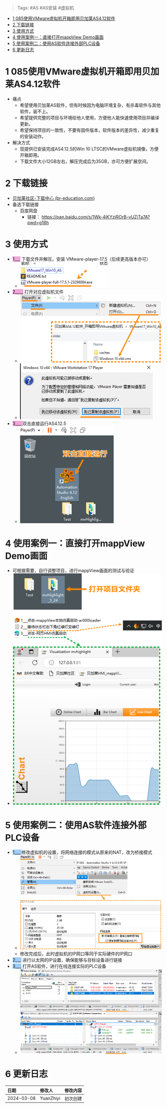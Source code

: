 > Tags: #AS #AS安装 #虚拟机

- [1 085使用VMware虚拟机开箱即用贝加莱AS4.12软件](#1%20085%E4%BD%BF%E7%94%A8VMware%E8%99%9A%E6%8B%9F%E6%9C%BA%E5%BC%80%E7%AE%B1%E5%8D%B3%E7%94%A8%E8%B4%9D%E5%8A%A0%E8%8E%B1AS4.12%E8%BD%AF%E4%BB%B6)
- [2 下载链接](#2%20%E4%B8%8B%E8%BD%BD%E9%93%BE%E6%8E%A5)
- [3 使用方式](#3%20%E4%BD%BF%E7%94%A8%E6%96%B9%E5%BC%8F)
- [4 使用案例一：直接打开mappView Demo画面](#4%20%E4%BD%BF%E7%94%A8%E6%A1%88%E4%BE%8B%E4%B8%80%EF%BC%9A%E7%9B%B4%E6%8E%A5%E6%89%93%E5%BC%80mappView%20Demo%E7%94%BB%E9%9D%A2)
- [5 使用案例二：使用AS软件连接外部PLC设备](#5%20%E4%BD%BF%E7%94%A8%E6%A1%88%E4%BE%8B%E4%BA%8C%EF%BC%9A%E4%BD%BF%E7%94%A8AS%E8%BD%AF%E4%BB%B6%E8%BF%9E%E6%8E%A5%E5%A4%96%E9%83%A8PLC%E8%AE%BE%E5%A4%87)
- [6 更新日志](#6%20%E6%9B%B4%E6%96%B0%E6%97%A5%E5%BF%97)

# 1 085使用VMware虚拟机开箱即用贝加莱AS4.12软件

- 痛点
    - 希望使用贝加莱AS软件，但有时候因为电脑环境复杂，有杀毒软件与其他软件，装不上。
    - 希望提供完整的项目与环境给他人使用，方便他人能快速使用项目并编译更新。
    - 希望保持项目的一致性，不要有固件版本，软件版本的差异性，减少重复的安装动作。
- 解决方式
    - 现提供已安装完成AS4.12.5的Win 10 LTSC的VMware虚拟机镜像，方便开箱即用。
    - 下载文件大小12GB左右，解压完成后为35GB，亦可方便扩展空间。

# 2 下载链接

- [贝加莱社区-下载中心 (br-education.com)](https://br-education.com/downloadDis/67)
- 备选下载链接
    - 百度网盘
        - 链接： https://pan.baidu.com/s/1Wk-4iKYzjROrB-vUZjTa7A?pwd=g18h

# 3 使用方式

- <span style="background:#F0A7D8">1___</span> 下载文件并解压，安装 VMware-player-17.5（后续更高版本亦可）
    - ![](FILES/085使用VMware虚拟机开箱即用贝加莱AS4.12软件/image-20240308230620161.png)
- <span style="background:#F0A7D8">2____</span> 打开对应虚拟机文件
    - ![](FILES/085使用VMware虚拟机开箱即用贝加莱AS4.12软件/image-20240308230844980.png)
    - ![](FILES/085使用VMware虚拟机开箱即用贝加莱AS4.12软件/image-20240308231023236.png)
- <span style="background:#F0A7D8">3___ </span>双击直接运行AS4.12.5
    - ![](FILES/085使用VMware虚拟机开箱即用贝加莱AS4.12软件/image-20240308231239226.png)

# 4 使用案例一：直接打开mappView Demo画面

- 可根据需要，自行调整项目，进行mappView画面的测试与验证
- ![](FILES/085使用VMware虚拟机开箱即用贝加莱AS4.12软件/image-20240308231853667.png)

# 5 使用案例二：使用AS软件连接外部PLC设备

- <span style="background:#A0CCF6">1___ </span>修改虚拟机的设置，将网络连接的模式从原来的NAT，改为桥接模式
    - ![](FILES/085使用VMware虚拟机开箱即用贝加莱AS4.12软件/image-20240308233203484.png)
    - 修改完成后，此时虚拟机的IP网口等同于实际硬件的IP网口
- <span style="background:#A0CCF6">2___</span> 进行以太网的IP设置，确保能够与目标设备进行链接
- <span style="background:#A0CCF6">3___</span> 打开AS软件，进行在线连接实际的PLC设备
    - ![](FILES/085使用VMware虚拟机开箱即用贝加莱AS4.12软件/image-20240308233429002.png)

# 6 更新日志

| 日期     | 修改人     | 修改内容     |
|:-----|:-----|:-----|
| 2024-03-08     | YuanZhiyi     | 初次创建     |
